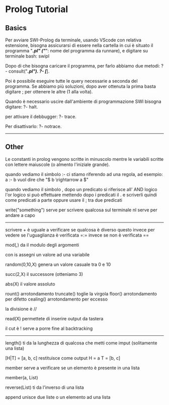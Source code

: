 # Prolog Tutorial

## Basics
Per avviare SWI-Prolog da terminale, usando VScode con relativa estensione, 
bisogna assicurarsi di essere nella cartella in cui è situato il programma "***.pl" ("***": nome del programma da runnare), 
e digitare su terminale bash:
swipl

Dopo di che bisogna caricare il programma, per farlo abbiamo due metodi:
?- consult("***.pl").
?- [***].

Poi è possibile eseguire tutte le query necessarie a seconda del programma.
Se abbiamo più soluzioni, dopo aver ottenuta la prima basta digitare ; per ottenere le altre (1 alla volta).

Quando è necessario uscire dall'ambiente di programmazione SWI bisogna digitare:
?- halt.

per attivare il debbugger:
?- trace.

Per disattivarlo:
?- notrace.

---

## Other
Le constanti in prolog vengono scritte in minuscolo mentre le variabili scritte con lettere maiuscole (o almento l'iniziale grande).

quando vediamo il simbolo :- ci stiamo riferendo ad una regola, ad esempio:
a :- b vuol dire che "$ b \rightarrow a $"

quando vediamo il simbolo , dopo un predicato si riferisce all' AND logico
l'or logico si può effettuare mettendo dopo i predicati il . e scriverli quindi come predicati a parte oppure usare il ; tra due predicati

write("something") serve per scrivere qualcosa sul terminale
nl serve per andare a capo

---

scrivere \+ è uguale a verificare se qualcosa è diverso
questo invece per vedere se l'uguaglianza è verificata =:=
invece se non è verificata =\=

mod(_,_) da il modulo degli argomenti

con is assegni un valore ad una variabile

random(0,10,X) genera un valore casuale tra 0 e 10

succ(2,X) il successore (otteniamo 3)

abs(X) il valore assoluto

rount() arrotondamento
truncate() toglie la virgola
floor() arrotondamento per difetto
cealing() arrotondamento per eccesso

la divisione è //


read(X) permettete di inserire output da tastera

il cut è ! serve a porre fine al backtracking


---

length() ti da la lunghezza di qualcosa che metti come imput (solitamente una lista)


[H|T] = [a, b, c] restituisce come output
H = a 
T = [b, c]

member serve a verificare se un elemento è presente in una lista

member(a, List)

reverse(List) ti da l'inverso di una lista

append unisce due liste o un elemento ad una lista





